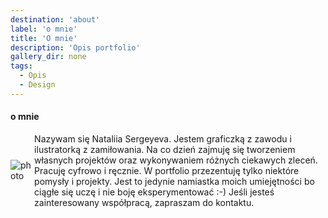 ```yaml
---
destination: 'about'
label: 'o mnie'
title: 'O mnie'
description: 'Opis portfolio'
gallery_dir: none
tags:
  - Opis
  - Design
---
```


#### o mnie

<div style="display: flex; align-items: center; justify-content: center;">
    <div style="float: left">
        <img src="/Портрет_.jpg" alt="photo" max-width="30%">
    </div>
    <div style="float: left">
        Nazywam się Nataliia Sergeyeva. Jestem graficzką z zawodu i ilustratorką z zamiłowania. 
        Na co dzień zajmuję się tworzeniem własnych projektów oraz wykonywaniem różnych ciekawych zleceń. Pracuję cyfrowo i ręcznie.
        W portfolio przezentuję tylko niektóre pomysły i projekty. Jest to jedynie namiastka moich umiejętności bo ciągłe się uczę i nie boję eksperymentować :-)
        Jeśli jesteś zainteresowany współpracą, zapraszam do kontaktu.
    </div>
</div>

